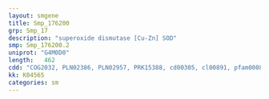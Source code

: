 ```yaml
---
layout: smgene
title: Smp_176200
grp: Smp_17
description: "superoxide dismutase [Cu-Zn] SOD"
smp: Smp_176200.2
uniprot: "G4M0D0"
length:   462
cdd: "COG2032, PLN02386, PLN02957, PRK15388, cd00305, cl00891, pfam00080"
kk: K04565
categories: sm
---
```

